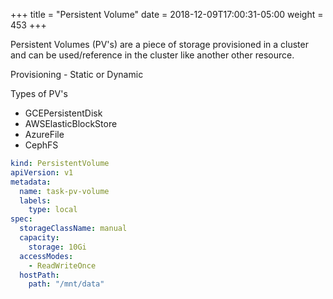 +++
title = "Persistent Volume"
date = 2018-12-09T17:00:31-05:00
weight = 453
+++

Persistent Volumes (PV's) are a piece of storage provisioned in a cluster and can be used/reference in the cluster
like another other resource. 

Provisioning - Static or Dynamic 

Types of PV's 

* GCEPersistentDisk
* AWSElasticBlockStore
* AzureFile
* CephFS

```yaml
kind: PersistentVolume
apiVersion: v1
metadata:
  name: task-pv-volume
  labels:
    type: local
spec:
  storageClassName: manual
  capacity:
    storage: 10Gi
  accessModes:
    - ReadWriteOnce
  hostPath:
    path: "/mnt/data"
 ```